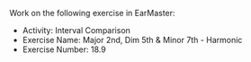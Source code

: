 Work on the following exercise in EarMaster:
- Activity: Interval Comparison
- Exercise Name: Major 2nd, Dim 5th & Minor 7th - Harmonic
- Exercise Number: 18.9

